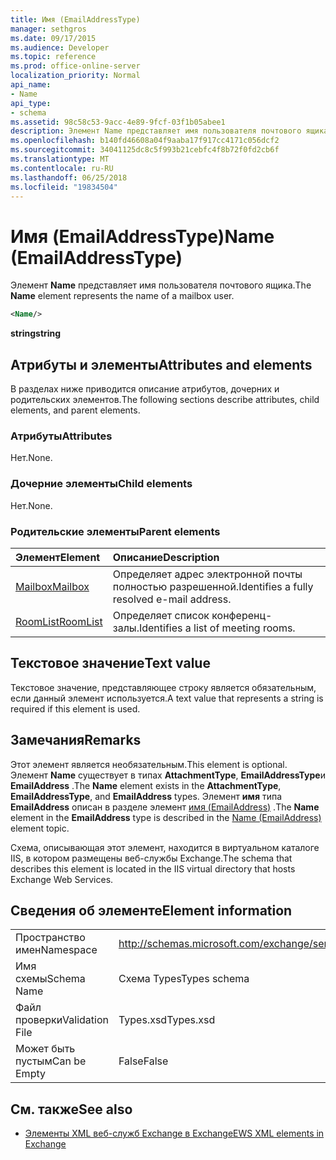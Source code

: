 ```yaml
---
title: Имя (EmailAddressType)
manager: sethgros
ms.date: 09/17/2015
ms.audience: Developer
ms.topic: reference
ms.prod: office-online-server
localization_priority: Normal
api_name:
- Name
api_type:
- schema
ms.assetid: 98c58c53-9acc-4e89-9fcf-03f1b05abee1
description: Элемент Name представляет имя пользователя почтового ящика.
ms.openlocfilehash: b140fd46608a04f9aaba17f917cc4171c056dcf2
ms.sourcegitcommit: 34041125dc8c5f993b21cebfc4f8b72f0fd2cb6f
ms.translationtype: MT
ms.contentlocale: ru-RU
ms.lasthandoff: 06/25/2018
ms.locfileid: "19834504"
---
```

# <a name="name-emailaddresstype"></a><span data-ttu-id="e42ea-103">Имя (EmailAddressType)</span><span class="sxs-lookup"><span data-stu-id="e42ea-103">Name (EmailAddressType)</span></span>

<span data-ttu-id="e42ea-104">Элемент **Name** представляет имя пользователя почтового ящика.</span><span class="sxs-lookup"><span data-stu-id="e42ea-104">The **Name** element represents the name of a mailbox user.</span></span> 
  
```xml
<Name/>
```

<span data-ttu-id="e42ea-105">**string**</span><span class="sxs-lookup"><span data-stu-id="e42ea-105">**string**</span></span>

## <a name="attributes-and-elements"></a><span data-ttu-id="e42ea-106">Атрибуты и элементы</span><span class="sxs-lookup"><span data-stu-id="e42ea-106">Attributes and elements</span></span>

<span data-ttu-id="e42ea-107">В разделах ниже приводится описание атрибутов, дочерних и родительских элементов.</span><span class="sxs-lookup"><span data-stu-id="e42ea-107">The following sections describe attributes, child elements, and parent elements.</span></span>
  
### <a name="attributes"></a><span data-ttu-id="e42ea-108">Атрибуты</span><span class="sxs-lookup"><span data-stu-id="e42ea-108">Attributes</span></span>

<span data-ttu-id="e42ea-109">Нет.</span><span class="sxs-lookup"><span data-stu-id="e42ea-109">None.</span></span>
  
### <a name="child-elements"></a><span data-ttu-id="e42ea-110">Дочерние элементы</span><span class="sxs-lookup"><span data-stu-id="e42ea-110">Child elements</span></span>

<span data-ttu-id="e42ea-111">Нет.</span><span class="sxs-lookup"><span data-stu-id="e42ea-111">None.</span></span>
  
### <a name="parent-elements"></a><span data-ttu-id="e42ea-112">Родительские элементы</span><span class="sxs-lookup"><span data-stu-id="e42ea-112">Parent elements</span></span>

|<span data-ttu-id="e42ea-113">**Элемент**</span><span class="sxs-lookup"><span data-stu-id="e42ea-113">**Element**</span></span>|<span data-ttu-id="e42ea-114">**Описание**</span><span class="sxs-lookup"><span data-stu-id="e42ea-114">**Description**</span></span>|
|:-----|:-----|
|[<span data-ttu-id="e42ea-115">Mailbox</span><span class="sxs-lookup"><span data-stu-id="e42ea-115">Mailbox</span></span>](mailbox.md) <br/> |<span data-ttu-id="e42ea-116">Определяет адрес электронной почты полностью разрешенной.</span><span class="sxs-lookup"><span data-stu-id="e42ea-116">Identifies a fully resolved e-mail address.</span></span>  <br/> |
|[<span data-ttu-id="e42ea-117">RoomList</span><span class="sxs-lookup"><span data-stu-id="e42ea-117">RoomList</span></span>](roomlist.md) <br/> |<span data-ttu-id="e42ea-118">Определяет список конференц-залы.</span><span class="sxs-lookup"><span data-stu-id="e42ea-118">Identifies a list of meeting rooms.</span></span>  <br/> |
   
## <a name="text-value"></a><span data-ttu-id="e42ea-119">Текстовое значение</span><span class="sxs-lookup"><span data-stu-id="e42ea-119">Text value</span></span>

<span data-ttu-id="e42ea-120">Текстовое значение, представляющее строку является обязательным, если данный элемент используется.</span><span class="sxs-lookup"><span data-stu-id="e42ea-120">A text value that represents a string is required if this element is used.</span></span>
  
## <a name="remarks"></a><span data-ttu-id="e42ea-121">Замечания</span><span class="sxs-lookup"><span data-stu-id="e42ea-121">Remarks</span></span>

<span data-ttu-id="e42ea-122">Этот элемент является необязательным.</span><span class="sxs-lookup"><span data-stu-id="e42ea-122">This element is optional.</span></span> <span data-ttu-id="e42ea-123">Элемент **Name** существует в типах **AttachmentType**, **EmailAddressType**и **EmailAddress** .</span><span class="sxs-lookup"><span data-stu-id="e42ea-123">The **Name** element exists in the **AttachmentType**, **EmailAddressType**, and **EmailAddress** types.</span></span> <span data-ttu-id="e42ea-124">Элемент **имя** типа **EmailAddress** описан в разделе элемент [имя (EmailAddress)](name-emailaddress.md) .</span><span class="sxs-lookup"><span data-stu-id="e42ea-124">The **Name** element in the **EmailAddress** type is described in the [Name (EmailAddress)](name-emailaddress.md) element topic.</span></span> 
  
<span data-ttu-id="e42ea-125">Схема, описывающая этот элемент, находится в виртуальном каталоге IIS, в котором размещены веб-службы Exchange.</span><span class="sxs-lookup"><span data-stu-id="e42ea-125">The schema that describes this element is located in the IIS virtual directory that hosts Exchange Web Services.</span></span>
  
## <a name="element-information"></a><span data-ttu-id="e42ea-126">Сведения об элементе</span><span class="sxs-lookup"><span data-stu-id="e42ea-126">Element information</span></span>

|||
|:-----|:-----|
|<span data-ttu-id="e42ea-127">Пространство имен</span><span class="sxs-lookup"><span data-stu-id="e42ea-127">Namespace</span></span>  <br/> |http://schemas.microsoft.com/exchange/services/2006/types  <br/> |
|<span data-ttu-id="e42ea-128">Имя схемы</span><span class="sxs-lookup"><span data-stu-id="e42ea-128">Schema Name</span></span>  <br/> |<span data-ttu-id="e42ea-129">Схема Types</span><span class="sxs-lookup"><span data-stu-id="e42ea-129">Types schema</span></span>  <br/> |
|<span data-ttu-id="e42ea-130">Файл проверки</span><span class="sxs-lookup"><span data-stu-id="e42ea-130">Validation File</span></span>  <br/> |<span data-ttu-id="e42ea-131">Types.xsd</span><span class="sxs-lookup"><span data-stu-id="e42ea-131">Types.xsd</span></span>  <br/> |
|<span data-ttu-id="e42ea-132">Может быть пустым</span><span class="sxs-lookup"><span data-stu-id="e42ea-132">Can be Empty</span></span>  <br/> |<span data-ttu-id="e42ea-133">False</span><span class="sxs-lookup"><span data-stu-id="e42ea-133">False</span></span>  <br/> |
   
## <a name="see-also"></a><span data-ttu-id="e42ea-134">См. также</span><span class="sxs-lookup"><span data-stu-id="e42ea-134">See also</span></span>

- [<span data-ttu-id="e42ea-135">Элементы XML веб-служб Exchange в Exchange</span><span class="sxs-lookup"><span data-stu-id="e42ea-135">EWS XML elements in Exchange</span></span>](ews-xml-elements-in-exchange.md)

